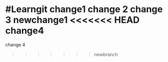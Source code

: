 #Learngit
change1
change 2
change 3
newchange1
<<<<<<< HEAD
change4
=======
change 4
>>>>>>> newbranch
